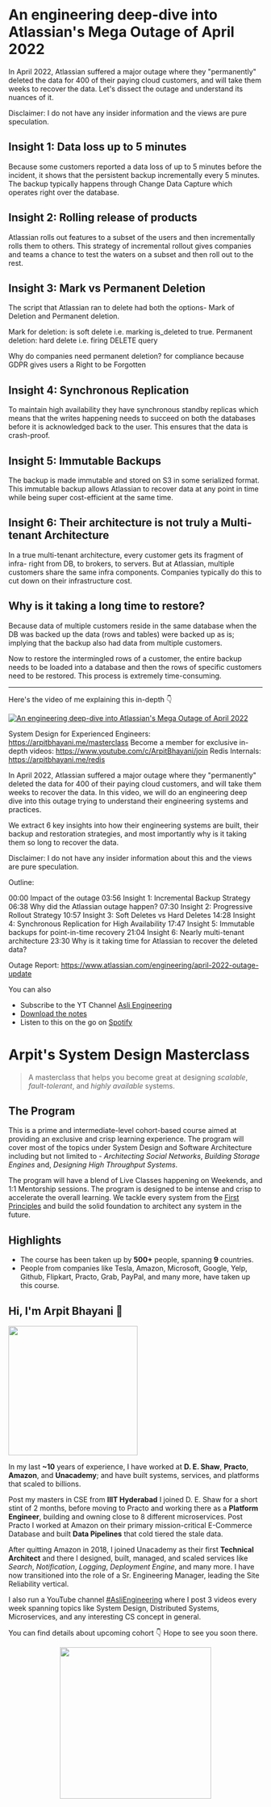An engineering deep-dive into Atlassian's Mega Outage of April 2022
===


In April 2022, Atlassian suffered a major outage where they "permanently" deleted the data for 400 of their paying cloud customers, and will take them weeks to recover the data. Let's dissect the outage and understand its nuances of it.

Disclaimer: I do not have any insider information and the views are pure speculation.

## Insight 1: Data loss up to 5 minutes

Because some customers reported a data loss of up to 5 minutes before the incident, it shows that the persistent backup incrementally every 5 minutes. The backup typically happens through Change Data Capture which operates right over the database.

## Insight 2: Rolling release of products

Atlassian rolls out features to a subset of the users and then incrementally rolls them to others. This strategy of incremental rollout gives companies and teams a chance to test the waters on a subset and then roll out to the rest.

## Insight 3: Mark vs Permanent Deletion

The script that Atlassian ran to delete had both the options- Mark of Deletion and Permanent deletion.

Mark for deletion: is soft delete i.e. marking is_deleted to true.
Permanent deletion: hard delete i.e. firing DELETE query

Why do companies need permanent deletion? for compliance because GDPR gives users a Right to be Forgotten

## Insight 4: Synchronous Replication

To maintain high availability they have synchronous standby replicas which means that the writes happening needs to succeed on both the databases before it is acknowledged back to the user. This ensures that the data is crash-proof.

## Insight 5: Immutable Backups

The backup is made immutable and stored on S3 in some serialized format. This immutable backup allows Atlassian to recover data at any point in time while being super cost-efficient at the same time.

## Insight 6: Their architecture is not truly a Multi-tenant Architecture

In a true multi-tenant architecture, every customer gets its fragment of infra- right from DB, to brokers, to servers. But at Atlassian, multiple customers share the same infra components. Companies typically do this to cut down on their infrastructure cost.

## Why is it taking a long time to restore?

Because data of multiple customers reside in the same database when the DB was backed up the data (rows and tables) were backed up as is; implying that the backup also had data from multiple customers.

Now to restore the intermingled rows of a customer, the entire backup needs to be loaded into a database and then the rows of specific customers need to be restored. This process is extremely time-consuming.
<hr />


<p>Here's the video of me explaining this in-depth 👇‍</p>

[![An engineering deep-dive into Atlassian's Mega Outage of April 2022](https://i.ytimg.com/vi/xa-hMF8gku0/mqdefault.jpg)](https://www.youtube.com/watch?v=xa-hMF8gku0)

System Design for Experienced Engineers: https://arpitbhayani.me/masterclass
Become a member for exclusive in-depth videos: https://www.youtube.com/c/ArpitBhayani/join
Redis Internals: https://arpitbhayani.me/redis

In April 2022, Atlassian suffered a major outage where they "permanently" deleted the data for 400 of their paying cloud customers, and will take them weeks to recover the data. In this video, we will do an engineering deep dive into this outage trying to understand their engineering systems and practices.

We extract 6 key insights into how their engineering systems are built, their backup and restoration strategies, and most importantly why is it taking them so long to recover the data.

Disclaimer: I do not have any insider information about this and the views are pure speculation.

Outline:

00:00 Impact of the outage
03:56 Insight 1: Incremental Backup Strategy
06:38 Why did the Atlassian outage happen?
07:30 Insight 2: Progressive Rollout Strategy
10:57 Insight 3: Soft Deletes vs Hard Deletes
14:28 Insight 4: Synchronous Replication for High Availability
17:47 Insight 5: Immutable backups for point-in-time recovery
21:04 Insight 6: Nearly multi-tenant architecture
23:30 Why is it taking time for Atlassian to recover the deleted data?

Outage Report: https://www.atlassian.com/engineering/april-2022-outage-update

You can also
 - Subscribe to the YT Channel [Asli Engineering](https://youtube.com/c/ArpitBhayani)
 - [Download the notes](https://drive.google.com/file/d/1Bp4huBCx-wkG6kCQ5raSujdKID4RLU_y/view?usp=sharing)
 - Listen to this on the go on [Spotify](https://open.spotify.com/show/7qMoamm2iZQrsPVm6IQLoD)

# Arpit's System Design Masterclass

> A masterclass that helps you become great at designing _scalable_, _fault-tolerant_, and _highly available_ systems.

## The Program

This is a prime and intermediate-level cohort-based course aimed at providing an exclusive and crisp learning experience. The program will cover most of the topics under System Design and Software Architecture including but not limited to - _Architecting Social Networks_, _Building Storage Engines_ and, _Designing High Throughput Systems_.

The program will have a blend of Live Classes happening on Weekends, and 1:1 Mentorship sessions. The program is designed to be intense and crisp to accelerate the overall learning. We tackle every system from the [First Principles](https://en.wikipedia.org/wiki/First_principle) and build the solid foundation to architect any system in the future.


## Highlights

 - The course has been taken up by __500+__ people, spanning __9__ countries.
 - People from companies like Tesla, Amazon, Microsoft, Google, Yelp, Github, Flipkart, Practo, Grab, PayPal, and many more, have taken up this course.


## Hi, I'm Arpit Bhayani 👋

<img width="256px" src="https://edge.arpitbhayani.me/img/arpit.jpg" />

In my last **~10** years of experience, I have worked at **D. E. Shaw**, **Practo**, **Amazon**, and **Unacademy**; and have built systems, services, and platforms that scaled to billions.

Post my masters in CSE from **IIIT Hyderabad** I joined D. E. Shaw for a short stint of 2 months, before moving to Practo and working there as a **Platform Engineer**, building and owning close to 8 different microservices. Post Practo I worked at Amazon on their primary mission-critical E-Commerce Database and built **Data Pipelines** that cold tiered the stale data.

After quitting Amazon in 2018, I joined Unacademy as their first **Technical Architect** and there I designed, built, managed, and scaled services like _Search_, _Notification_, _Logging_, _Deployment Engine_, and many more. I have now transitioned into the role of a Sr. Engineering Manager, leading the Site Reliability vertical.

I also run a YouTube channel [#AsliEngineering](https://www.youtube.com/c/ArpitBhayani) where I post 3 videos every week spanning topics like System Design, Distributed Systems, Microservices, and any interesting CS concept in general.

You can find details about upcoming cohort 👇‍ Hope to see you soon there.

<center>
<a target="_blank" href="https://arpitbhayani.me/masterclass">
<img src="https://user-images.githubusercontent.com/4745789/137859181-d4499cf4-ce65-4466-8b88-a078ece0f081.PNG" width="300px" />
</a>
</center>